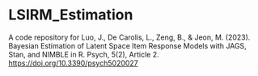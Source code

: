 # LSIRM_Estimation
A code repository for Luo, J., De Carolis, L., Zeng, B., & Jeon, M. (2023). Bayesian Estimation of Latent Space Item Response Models with JAGS, Stan, and NIMBLE in R. Psych, 5(2), Article 2. https://doi.org/10.3390/psych5020027

